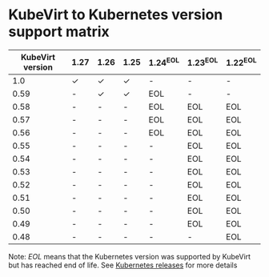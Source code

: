 # KubeVirt to Kubernetes version support matrix

| KubeVirt version | 1.27               | 1.26               | 1.25               | 1.24<sup>EOL</sup> | 1.23<sup>EOL</sup> | 1.22<sup>EOL</sup> |
|------------------|--------------------|--------------------|--------------------|--------------------|--------------------|--------------------|
|              1.0 | ✓                  | ✓                  | ✓                  | -                  | -                  | -                  |
|              0.59 | -                  | ✓                  | ✓                  | EOL                | -                  | -                  |
|              0.58 | -                  | -                  | -                  | EOL                | EOL                | EOL                |
|              0.57 | -                  | -                  | -                  | EOL                | EOL                | EOL                |
|              0.56 | -                  | -                  | -                  | EOL                | EOL                | EOL                |
|              0.55 | -                  | -                  | -                  | -                  | EOL                | EOL                |
|              0.54 | -                  | -                  | -                  | -                  | EOL                | EOL                |
|              0.53 | -                  | -                  | -                  | -                  | EOL                | EOL                |
|              0.52 | -                  | -                  | -                  | -                  | EOL                | EOL                |
|              0.51 | -                  | -                  | -                  | -                  | EOL                | EOL                |
|              0.50 | -                  | -                  | -                  | -                  | EOL                | EOL                |
|              0.49 | -                  | -                  | -                  | -                  | EOL                | EOL                |
|              0.48 | -                  | -                  | -                  | -                  | -                  | EOL                |


Note: _EOL_ means that the Kubernetes version was supported by KubeVirt but has reached end of life. See [Kubernetes releases](https://kubernetes.io/releases/) for more details
